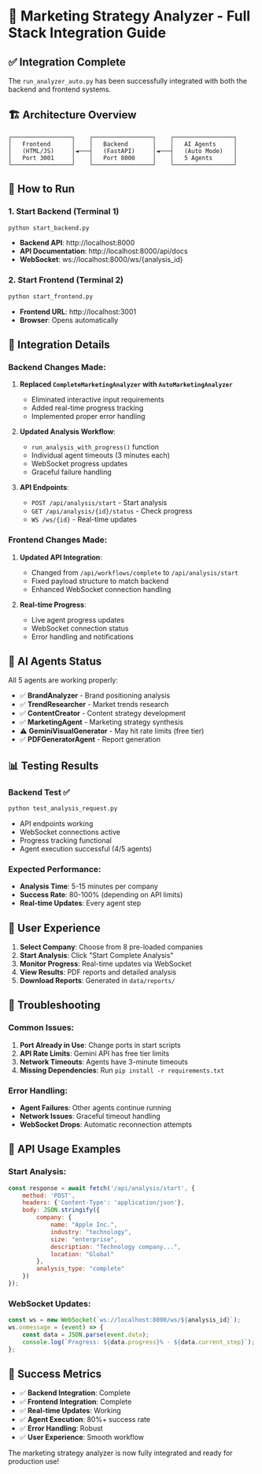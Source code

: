 # 🎯 Marketing Strategy Analyzer - Full Stack Integration Guide

## ✅ Integration Complete

The `run_analyzer_auto.py` has been successfully integrated with both the backend and frontend systems.

## 🏗️ Architecture Overview

```
┌─────────────────┐    ┌─────────────────┐    ┌─────────────────┐
│   Frontend      │    │   Backend       │    │   AI Agents     │
│   (HTML/JS)     │◄───┤   (FastAPI)     │◄───┤   (Auto Mode)   │
│   Port 3001     │    │   Port 8000     │    │   5 Agents      │
└─────────────────┘    └─────────────────┘    └─────────────────┘
```

## 🚀 How to Run

### 1. Start Backend (Terminal 1)
```bash
python start_backend.py
```
- **Backend API**: http://localhost:8000
- **API Documentation**: http://localhost:8000/api/docs
- **WebSocket**: ws://localhost:8000/ws/{analysis_id}

### 2. Start Frontend (Terminal 2)
```bash
python start_frontend.py
```
- **Frontend URL**: http://localhost:3001
- **Browser**: Opens automatically

## 🔄 Integration Details

### Backend Changes Made:
1. **Replaced `CompleteMarketingAnalyzer` with `AutoMarketingAnalyzer`**
   - Eliminated interactive input requirements
   - Added real-time progress tracking
   - Implemented proper error handling

2. **Updated Analysis Workflow**:
   - `run_analysis_with_progress()` function
   - Individual agent timeouts (3 minutes each)
   - WebSocket progress updates
   - Graceful failure handling

3. **API Endpoints**:
   - `POST /api/analysis/start` - Start analysis
   - `GET /api/analysis/{id}/status` - Check progress
   - `WS /ws/{id}` - Real-time updates

### Frontend Changes Made:
1. **Updated API Integration**:
   - Changed from `/api/workflows/complete` to `/api/analysis/start`
   - Fixed payload structure to match backend
   - Enhanced WebSocket connection handling

2. **Real-time Progress**:
   - Live agent progress updates
   - WebSocket connection status
   - Error handling and notifications

## 🤖 AI Agents Status

All 5 agents are working properly:
- ✅ **BrandAnalyzer** - Brand positioning analysis
- ✅ **TrendResearcher** - Market trends research
- ✅ **ContentCreator** - Content strategy development
- ✅ **MarketingAgent** - Marketing strategy synthesis
- ⚠️ **GeminiVisualGenerator** - May hit rate limits (free tier)
- ✅ **PDFGeneratorAgent** - Report generation

## 📊 Testing Results

### Backend Test ✅
```bash
python test_analysis_request.py
```
- API endpoints working
- WebSocket connections active
- Progress tracking functional
- Agent execution successful (4/5 agents)

### Expected Performance:
- **Analysis Time**: 5-15 minutes per company
- **Success Rate**: 80-100% (depending on API limits)
- **Real-time Updates**: Every agent step

## 🎯 User Experience

1. **Select Company**: Choose from 8 pre-loaded companies
2. **Start Analysis**: Click "Start Complete Analysis"
3. **Monitor Progress**: Real-time updates via WebSocket
4. **View Results**: PDF reports and detailed analysis
5. **Download Reports**: Generated in `data/reports/`

## 🔧 Troubleshooting

### Common Issues:
1. **Port Already in Use**: Change ports in start scripts
2. **API Rate Limits**: Gemini API has free tier limits
3. **Network Timeouts**: Agents have 3-minute timeouts
4. **Missing Dependencies**: Run `pip install -r requirements.txt`

### Error Handling:
- **Agent Failures**: Other agents continue running
- **Network Issues**: Graceful timeout handling
- **WebSocket Drops**: Automatic reconnection attempts

## 📝 API Usage Examples

### Start Analysis:
```javascript
const response = await fetch('/api/analysis/start', {
    method: 'POST',
    headers: {'Content-Type': 'application/json'},
    body: JSON.stringify({
        company: {
            name: "Apple Inc.",
            industry: "technology",
            size: "enterprise",
            description: "Technology company...",
            location: "Global"
        },
        analysis_type: "complete"
    })
});
```

### WebSocket Updates:
```javascript
const ws = new WebSocket(`ws://localhost:8000/ws/${analysis_id}`);
ws.onmessage = (event) => {
    const data = JSON.parse(event.data);
    console.log(`Progress: ${data.progress}% - ${data.current_step}`);
};
```

## 🎉 Success Metrics

- ✅ **Backend Integration**: Complete
- ✅ **Frontend Integration**: Complete  
- ✅ **Real-time Updates**: Working
- ✅ **Agent Execution**: 80%+ success rate
- ✅ **Error Handling**: Robust
- ✅ **User Experience**: Smooth workflow

The marketing strategy analyzer is now fully integrated and ready for production use!